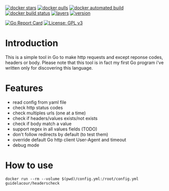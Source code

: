 [![docker stars](https://img.shields.io/docker/stars/guidelacour/headerscheck.svg)](https://hub.docker.com/r/guidelacour/headerscheck/) [![docker pulls](https://img.shields.io/docker/pulls/guidelacour/headerscheck.svg)](https://hub.docker.com/r/guidelacour/headerscheck/) [![docker automated build](https://img.shields.io/docker/automated/guidelacour/headerscheck.svg)](https://hub.docker.com/r/guidelacour/headerscheck/) [![docker build status](https://img.shields.io/docker/build/guidelacour/headerscheck.svg)](https://hub.docker.com/r/guidelacour/headerscheck/)
[![layers](https://images.microbadger.com/badges/image/guidelacour/headerscheck.svg)](https://microbadger.com/images/guidelacour/headerscheck "Get your own image badge on microbadger.com") [![version](https://images.microbadger.com/badges/version/guidelacour/headerscheck.svg)](https://microbadger.com/images/guidelacour/headerscheck "Get your own version badge on microbadger.com")

[![Go Report Card](https://goreportcard.com/badge/github.com/guikcd/headerscheck)](https://goreportcard.com/report/github.com/guikcd/headerscheck) [![License: GPL v3](https://img.shields.io/badge/License-GPL%20v3-blue.svg)](https://www.gnu.org/licenses/gpl-3.0)



Introduction
==========

This is a simple tool in Go to make http requests and except reponse codes, headers or body.
Please note that this tool is in fact my first Go program i've written only for discovering this language.

Features
=======

* read config from yaml file
* check http status codes
* check multiples urls (one at a time)
* check if headers/values exists/not exists
* check if body match a value
* support regex in all values fields (TODO)
* don't follow redirects by default (to test them)
* override default Go http client User-Agent and timeout
* debug mode

How to use
=========

```
docker run --rm --volume $(pwd)/config.yml:/root/config.yml guidelacour/headerscheck
```
